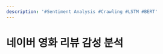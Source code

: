 ```yaml
---
description: '#Sentiment Analysis #Crawling #LSTM #BERT'
---
```


# 네이버 영화 리뷰 감성 분석

<figure><img src="../../../.gitbook/assets/네이버 영화 리뷰 감성 분석_페이지_01.jpg" alt=""><figcaption></figcaption></figure>

<figure><img src="../../../.gitbook/assets/네이버 영화 리뷰 감성 분석_페이지_02.jpg" alt=""><figcaption></figcaption></figure>

<figure><img src="../../../.gitbook/assets/네이버 영화 리뷰 감성 분석_페이지_03.jpg" alt=""><figcaption></figcaption></figure>

<figure><img src="../../../.gitbook/assets/네이버 영화 리뷰 감성 분석_페이지_04.jpg" alt=""><figcaption></figcaption></figure>

<figure><img src="../../../.gitbook/assets/네이버 영화 리뷰 감성 분석_페이지_05.jpg" alt=""><figcaption></figcaption></figure>

<figure><img src="../../../.gitbook/assets/네이버 영화 리뷰 감성 분석_페이지_06.jpg" alt=""><figcaption></figcaption></figure>

<figure><img src="../../../.gitbook/assets/네이버 영화 리뷰 감성 분석_페이지_07.jpg" alt=""><figcaption></figcaption></figure>

<figure><img src="../../../.gitbook/assets/네이버 영화 리뷰 감성 분석_페이지_08.jpg" alt=""><figcaption></figcaption></figure>

<figure><img src="../../../.gitbook/assets/네이버 영화 리뷰 감성 분석_페이지_09.jpg" alt=""><figcaption></figcaption></figure>

<figure><img src="../../../.gitbook/assets/네이버 영화 리뷰 감성 분석_페이지_10.jpg" alt=""><figcaption></figcaption></figure>

<figure><img src="../../../.gitbook/assets/네이버 영화 리뷰 감성 분석_페이지_11.jpg" alt=""><figcaption></figcaption></figure>

<figure><img src="../../../.gitbook/assets/네이버 영화 리뷰 감성 분석_페이지_12.jpg" alt=""><figcaption></figcaption></figure>

<figure><img src="../../../.gitbook/assets/네이버 영화 리뷰 감성 분석_페이지_13.jpg" alt=""><figcaption></figcaption></figure>

<figure><img src="../../../.gitbook/assets/네이버 영화 리뷰 감성 분석_페이지_14.jpg" alt=""><figcaption></figcaption></figure>

<figure><img src="../../../.gitbook/assets/네이버 영화 리뷰 감성 분석_페이지_15.jpg" alt=""><figcaption></figcaption></figure>

<figure><img src="../../../.gitbook/assets/네이버 영화 리뷰 감성 분석_페이지_16.jpg" alt=""><figcaption></figcaption></figure>

<figure><img src="../../../.gitbook/assets/네이버 영화 리뷰 감성 분석_페이지_17.jpg" alt=""><figcaption></figcaption></figure>

<figure><img src="../../../.gitbook/assets/네이버 영화 리뷰 감성 분석_페이지_18.jpg" alt=""><figcaption></figcaption></figure>

<figure><img src="../../../.gitbook/assets/네이버 영화 리뷰 감성 분석_페이지_19.jpg" alt=""><figcaption></figcaption></figure>

<figure><img src="../../../.gitbook/assets/네이버 영화 리뷰 감성 분석_페이지_20.jpg" alt=""><figcaption></figcaption></figure>

<figure><img src="../../../.gitbook/assets/네이버 영화 리뷰 감성 분석_페이지_21.jpg" alt=""><figcaption></figcaption></figure>

<figure><img src="../../../.gitbook/assets/네이버 영화 리뷰 감성 분석_페이지_22.jpg" alt=""><figcaption></figcaption></figure>

<figure><img src="../../../.gitbook/assets/네이버 영화 리뷰 감성 분석_페이지_23.jpg" alt=""><figcaption></figcaption></figure>

